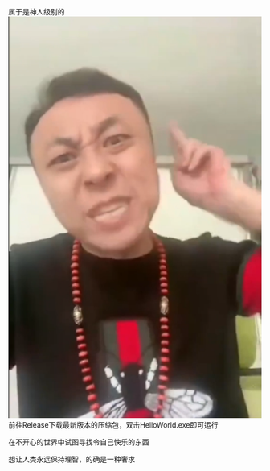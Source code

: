 属于是神人级别的
![alt text](image.png)
前往Release下载最新版本的压缩包，双击HelloWorld.exe即可运行

在不开心的世界中试图寻找令自己快乐的东西

想让人类永远保持理智，的确是一种奢求
